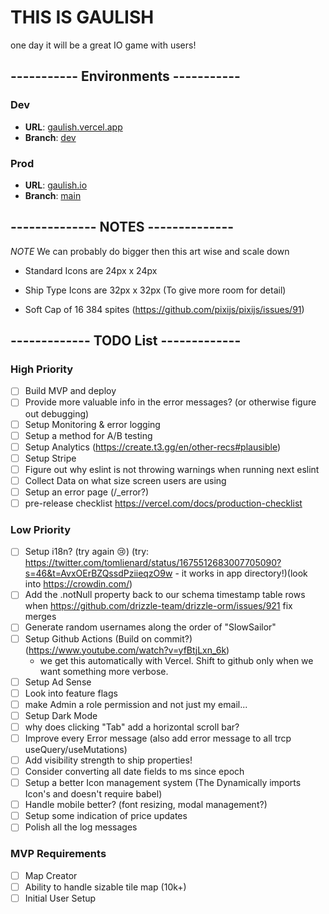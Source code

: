 # THIS IS GAULISH

one day it will be a great IO game with users!

## ----------- Environments -----------

### Dev

- **URL**: [gaulish.vercel.app](https://gaulish.vercel.app/)
- **Branch**: [dev](https://github.com/pmaier983/gaulish/tree/dev)

### Prod

- **URL**: [gaulish.io](https://gaulish.io/)
- **Branch**: [main](https://github.com/pmaier983/gaulish/tree/main)

## -------------- NOTES --------------

_NOTE_ We can probably do bigger then this art wise and scale down

- Standard Icons are 24px x 24px
- Ship Type Icons are 32px x 32px (To give more room for detail)

- Soft Cap of 16 384 spites (https://github.com/pixijs/pixijs/issues/91)

## ------------- TODO List -------------

### High Priority

- [ ] Build MVP and deploy
- [ ] Provide more valuable info in the error messages? (or otherwise figure out debugging)
- [ ] Setup Monitoring & error logging
- [ ] Setup a method for A/B testing
- [ ] Setup Analytics (https://create.t3.gg/en/other-recs#plausible)
- [ ] Setup Stripe
- [ ] Figure out why eslint is not throwing warnings when running next eslint
- [ ] Collect Data on what size screen users are using
- [ ] Setup an error page (/\_error?)
- [ ] pre-release checklist https://vercel.com/docs/production-checklist

### Low Priority

- [ ] Setup i18n? (try again :cry:) (try: https://twitter.com/tomlienard/status/1675512683007705090?s=46&t=AvxOErBZQssdPziieqzO9w - it works in app directory!)(look into https://crowdin.com/)
- [ ] Add the .notNull property back to our schema timestamp table rows when https://github.com/drizzle-team/drizzle-orm/issues/921 fix merges
- [ ] Generate random usernames along the order of "SlowSailor"
- [ ] Setup Github Actions (Build on commit?) (https://www.youtube.com/watch?v=yfBtjLxn_6k)
  - we get this automatically with Vercel. Shift to github only when we want something more verbose.
- [ ] Setup Ad Sense
- [ ] Look into feature flags
- [ ] make Admin a role permission and not just my email...
- [ ] Setup Dark Mode
- [ ] why does clicking "Tab" add a horizontal scroll bar?
- [ ] Improve every Error message (also add error message to all trcp useQuery/useMutations)
- [ ] Add visibility strength to ship properties!
- [ ] Consider converting all date fields to ms since epoch
- [ ] Setup a better Icon management system (The Dynamically imports Icon's and doesn't require babel)
- [ ] Handle mobile better? (font resizing, modal management?)
- [ ] Setup some indication of price updates
- [ ] Polish all the log messages

### MVP Requirements

- [ ] Map Creator
- [ ] Ability to handle sizable tile map (10k+)
- [ ] Initial User Setup
